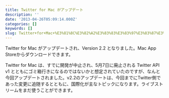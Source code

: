 ```yaml
---
title: Twitter for Mac がアップデート
description: ''
date: '2013-04-26T05:09:14.000Z'
categories: []
keywords: []
slug: Twitter+for+Mac+%E3%81%8C%E3%82%A2%E3%83%83%E3%83%97%E3%83%87%E3%83%BC%E3%83%88
---
```

Twitter for Mac がアップデートされ、Version 2.2 となりました。Mac App Storeからダウンロードできます。

Twitter for Mac は、すでに開発が中止され、5月7日に廃止される Twitter API v1 とともにゴミ箱行きになるのではないかと想定されていたのですが、なんと今回アップデートされました。v2.2のアップデートは、今回までにTwitter側であった変更に追随するとともに、国際化が主なトピックになります。ライブストリームをまだ使うことができます。